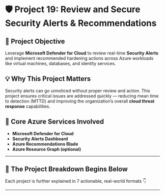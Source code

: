 # 🛡️ Project 19: Review and Secure Security Alerts & Recommendations

## 📌 Project Objective  
Leverage **Microsoft Defender for Cloud** to review real-time **Security Alerts** and implement recommended hardening actions across Azure workloads like virtual machines, databases, and identity services.

## 💡 Why This Project Matters  
Security alerts can go unnoticed without proper review and action. This project ensures critical issues are addressed quickly — reducing mean time to detection (MTTD) and improving the organization’s overall **cloud threat response** capabilities.

## 🧰 Core Azure Services Involved  
- **Microsoft Defender for Cloud**  
- **Security Alerts Dashboard**  
- **Azure Recommendations Blade**  
- **Azure Resource Graph (optional)**

---

## 🔁 The Project Breakdown Begins Below  
Each project is further explained in 7 actionable, real-world formats 👇

---
